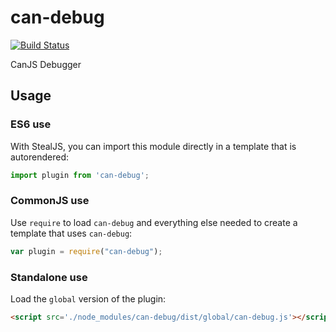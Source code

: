 # can-debug

[![Build Status](https://travis-ci.org/Bitovi/can-debug.svg?branch=master)](https://travis-ci.org/Bitovi/can-debug)

CanJS Debugger

## Usage

### ES6 use

With StealJS, you can import this module directly in a template that is autorendered:

```js
import plugin from 'can-debug';
```

### CommonJS use

Use `require` to load `can-debug` and everything else
needed to create a template that uses `can-debug`:

```js
var plugin = require("can-debug");
```

### Standalone use

Load the `global` version of the plugin:

```html
<script src='./node_modules/can-debug/dist/global/can-debug.js'></script>
```
